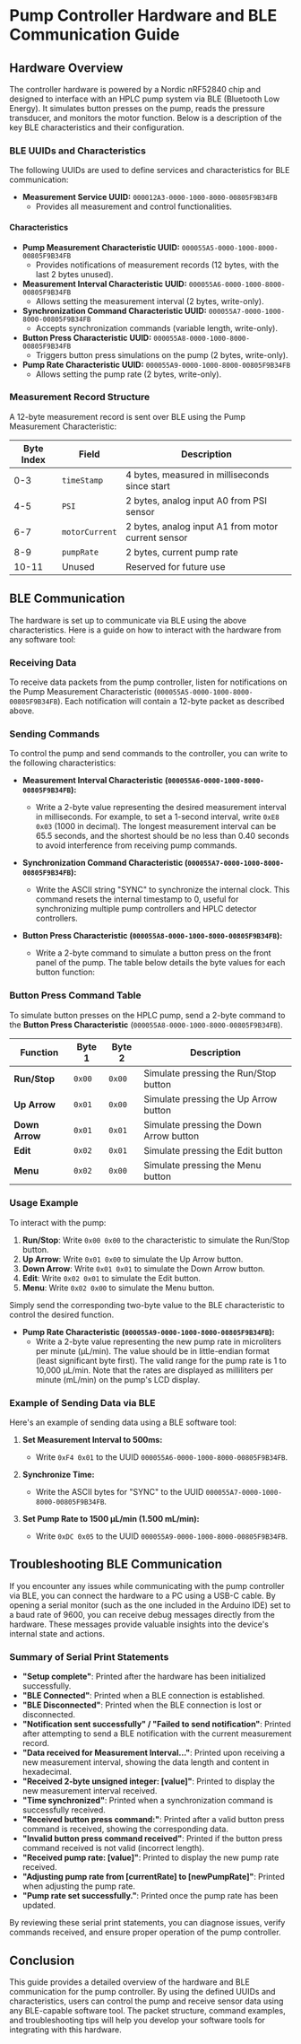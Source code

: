 # Pump Controller Hardware and BLE Communication Guide

## Hardware Overview

The controller hardware is powered by a Nordic nRF52840 chip and designed to interface with an HPLC pump system via BLE (Bluetooth Low Energy). It simulates button presses on the pump, reads the pressure transducer, and monitors the motor function. Below is a description of the key BLE characteristics and their configuration.

### BLE UUIDs and Characteristics

The following UUIDs are used to define services and characteristics for BLE communication:

- **Measurement Service UUID:** `000012A3-0000-1000-8000-00805F9B34FB`
  - Provides all measurement and control functionalities.

#### Characteristics

- **Pump Measurement Characteristic UUID:** `000055A5-0000-1000-8000-00805F9B34FB`
  - Provides notifications of measurement records (12 bytes, with the last 2 bytes unused).
- **Measurement Interval Characteristic UUID:** `000055A6-0000-1000-8000-00805F9B34FB`
  - Allows setting the measurement interval (2 bytes, write-only).
- **Synchronization Command Characteristic UUID:** `000055A7-0000-1000-8000-00805F9B34FB`
  - Accepts synchronization commands (variable length, write-only).
- **Button Press Characteristic UUID:** `000055A8-0000-1000-8000-00805F9B34FB`
  - Triggers button press simulations on the pump (2 bytes, write-only).
- **Pump Rate Characteristic UUID:** `000055A9-0000-1000-8000-00805F9B34FB`
  - Allows setting the pump rate (2 bytes, write-only).

### Measurement Record Structure

A 12-byte measurement record is sent over BLE using the Pump Measurement Characteristic:

| Byte Index | Field         | Description                                      |
|------------|---------------|--------------------------------------------------|
| 0-3        | `timeStamp`   | 4 bytes, measured in milliseconds since start    |
| 4-5        | `PSI`         | 2 bytes, analog input A0 from PSI sensor         |
| 6-7        | `motorCurrent`| 2 bytes, analog input A1 from motor current sensor|
| 8-9        | `pumpRate`    | 2 bytes, current pump rate                       |
| 10-11      | Unused        | Reserved for future use                          |

## BLE Communication

The hardware is set up to communicate via BLE using the above characteristics. Here is a guide on how to interact with the hardware from any software tool:

### Receiving Data

To receive data packets from the pump controller, listen for notifications on the Pump Measurement Characteristic (`000055A5-0000-1000-8000-00805F9B34FB`). Each notification will contain a 12-byte packet as described above.

### Sending Commands

To control the pump and send commands to the controller, you can write to the following characteristics:

- **Measurement Interval Characteristic (`000055A6-0000-1000-8000-00805F9B34FB`):**
  - Write a 2-byte value representing the desired measurement interval in milliseconds. For example, to set a 1-second interval, write `0xE8 0x03` (1000 in decimal). The longest measurement interval can be 65.5 seconds, and the shortest should be no less than 0.40 seconds to avoid interference from receiving pump commands.
  
- **Synchronization Command Characteristic (`000055A7-0000-1000-8000-00805F9B34FB`):**
  - Write the ASCII string "SYNC" to synchronize the internal clock. This command resets the internal timestamp to 0, useful for synchronizing multiple pump controllers and HPLC detector controllers.
  
- **Button Press Characteristic (`000055A8-0000-1000-8000-00805F9B34FB`):**
  - Write a 2-byte command to simulate a button press on the front panel of the pump. The table below details the byte values for each button function:

### Button Press Command Table

To simulate button presses on the HPLC pump, send a 2-byte command to the **Button Press Characteristic** (`000055A8-0000-1000-8000-00805F9B34FB`).

| Function         | Byte 1 | Byte 2 | Description                              |
|------------------|--------|--------|------------------------------------------|
| **Run/Stop**     | `0x00` | `0x00` | Simulate pressing the Run/Stop button    |
| **Up Arrow**     | `0x01` | `0x00` | Simulate pressing the Up Arrow button    |
| **Down Arrow**   | `0x01` | `0x01` | Simulate pressing the Down Arrow button  |
| **Edit**         | `0x02` | `0x01` | Simulate pressing the Edit button        |
| **Menu**         | `0x02` | `0x00` | Simulate pressing the Menu button        |

### Usage Example

To interact with the pump:

1. **Run/Stop**: Write `0x00 0x00` to the characteristic to simulate the Run/Stop button.
2. **Up Arrow**: Write `0x01 0x00` to simulate the Up Arrow button.
3. **Down Arrow**: Write `0x01 0x01` to simulate the Down Arrow button.
4. **Edit**: Write `0x02 0x01` to simulate the Edit button.
5. **Menu**: Write `0x02 0x00` to simulate the Menu button.

Simply send the corresponding two-byte value to the BLE characteristic to control the desired function.

  
- **Pump Rate Characteristic (`000055A9-0000-1000-8000-00805F9B34FB`):**
  - Write a 2-byte value representing the new pump rate in microliters per minute (µL/min). The value should be in little-endian format (least significant byte first). The valid range for the pump rate is 1 to 10,000 µL/min. Note that the rates are displayed as milliliters per minute (mL/min) on the pump's LCD display.

### Example of Sending Data via BLE

Here's an example of sending data using a BLE software tool:

1. **Set Measurement Interval to 500ms:**
   - Write `0xF4 0x01` to the UUID `000055A6-0000-1000-8000-00805F9B34FB`.

2. **Synchronize Time:**
   - Write the ASCII bytes for "SYNC" to the UUID `000055A7-0000-1000-8000-00805F9B34FB`.

3. **Set Pump Rate to 1500 µL/min (1.500 mL/min):**
   - Write `0xDC 0x05` to the UUID `000055A9-0000-1000-8000-00805F9B34FB`.

## Troubleshooting BLE Communication

If you encounter any issues while communicating with the pump controller via BLE, you can connect the hardware to a PC using a USB-C cable. By opening a serial monitor (such as the one included in the Arduino IDE) set to a baud rate of 9600, you can receive debug messages directly from the hardware. These messages provide valuable insights into the device's internal state and actions.

### Summary of Serial Print Statements

- **"Setup complete"**: Printed after the hardware has been initialized successfully.
- **"BLE Connected"**: Printed when a BLE connection is established.
- **"BLE Disconnected"**: Printed when the BLE connection is lost or disconnected.
- **"Notification sent successfully" / "Failed to send notification"**: Printed after attempting to send a BLE notification with the current measurement record.
- **"Data received for Measurement Interval..."**: Printed upon receiving a new measurement interval, showing the data length and content in hexadecimal.
- **"Received 2-byte unsigned integer: [value]"**: Printed to display the new measurement interval received.
- **"Time synchronized"**: Printed when a synchronization command is successfully received.
- **"Received button press command:"**: Printed after a valid button press command is received, showing the corresponding data.
- **"Invalid button press command received"**: Printed if the button press command received is not valid (incorrect length).
- **"Received pump rate: [value]"**: Printed to display the new pump rate received.
- **"Adjusting pump rate from [currentRate] to [newPumpRate]"**: Printed when adjusting the pump rate.
- **"Pump rate set successfully."**: Printed once the pump rate has been updated.

By reviewing these serial print statements, you can diagnose issues, verify commands received, and ensure proper operation of the pump controller.
  
## Conclusion

This guide provides a detailed overview of the hardware and BLE communication for the pump controller. By using the defined UUIDs and characteristics, users can control the pump and receive sensor data using any BLE-capable software tool. The packet structure, command examples, and troubleshooting tips will help you develop your software tools for integrating with this hardware.
